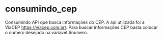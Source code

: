 # consumindo_cep
Consumindo API que busca informações do CEP.
A api utilizada foi a ViaCEP https://viacep.com.br/.
Para buscar informações CEP basta colocar o numero desejado na variavel $numero.
